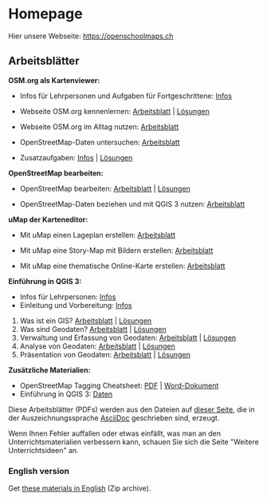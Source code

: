 # Homepage

Hier unsere Webseite: https://openschoolmaps.ch

## Arbeitsblätter

**OSM.org als Kartenviewer:**

* Infos für Lehrpersonen und Aufgaben für Fortgeschrittene: [Infos](https://gitlab.com/openschoolmaps/OpenSchoolMaps.ch/-/jobs/artifacts/master/raw/lehrmittel/osm-org_als_kartenviewer/infos_fuer_lp/01_osm-org_als_kartenviewer_lp-infos.pdf?job=PDFs)

* Webseite OSM.org kennenlernen: [Arbeitsblatt](https://gitlab.com/openschoolmaps/OpenSchoolMaps.ch/-/jobs/artifacts/master/raw/lehrmittel/osm-org_als_kartenviewer/arbeitsblaetter_fuer_sus/01_webseite_osm-org_kennenlernen.pdf?job=PDFs) | [Lösungen](https://gitlab.com/openschoolmaps/OpenSchoolMaps.ch/-/jobs/artifacts/master/raw/lehrmittel/osm-org_als_kartenviewer/arbeitsblaetter_fuer_sus/01_webseite_osm-org_kennenlernen_solutions.pdf?job=PDFs)

* Webseite OSM.org im Alltag nutzen: [Arbeitsblatt](https://gitlab.com/openschoolmaps/OpenSchoolMaps.ch/-/jobs/artifacts/master/raw/lehrmittel/osm-org_als_kartenviewer/arbeitsblaetter_fuer_sus/02_webseite_osm-org_im_alltag_nutzen.pdf?job=PDFs)

* OpenStreetMap-Daten untersuchen: [Arbeitsblatt](https://gitlab.com/openschoolmaps/OpenSchoolMaps.ch/-/jobs/artifacts/master/raw/lehrmittel/osm-org_als_kartenviewer/arbeitsblaetter_fuer_sus/03_openstreetmap-daten_untersuchen.pdf?job=PDFs)

* Zusatzaufgaben:
[Infos](https://gitlab.com/openschoolmaps/OpenSchoolMaps.ch/-/jobs/artifacts/master/raw/lehrmittel/osm-org_als_kartenviewer/arbeitsblaetter_fuer_sus/04_zusatzaufgaben.pdf?job=PDFs) | [Lösungen](https://gitlab.com/openschoolmaps/OpenSchoolMaps.ch/-/jobs/artifacts/master/raw/lehrmittel/osm-org_als_kartenviewer/arbeitsblaetter_fuer_sus/04_zusatzaufgaben_solutions.pdf?job=PDFs)

**OpenStreetMap bearbeiten:**

* OpenStreetMap bearbeiten: [Arbeitsblatt](https://gitlab.com/openschoolmaps/OpenSchoolMaps.ch/-/jobs/artifacts/master/raw/lehrmittel/osm_bearbeiten/01_openstreetmap_bearbeiten.pdf?job=PDFs) | [Lösungen](https://gitlab.com/openschoolmaps/OpenSchoolMaps.ch/-/jobs/artifacts/master/raw/lehrmittel/osm_bearbeiten/01_openstreetmap_bearbeiten_solutions.pdf?job=PDFs)

* OpenStreetMap-Daten beziehen und mit QGIS 3 nutzen: [Arbeitsblatt](https://gitlab.com/openschoolmaps/OpenSchoolMaps.ch/-/jobs/artifacts/master/raw/lehrmittel/osm_bearbeiten/02_osm-daten_beziehen.pdf?job=PDFs)

**uMap der Karteneditor:**

* Mit uMap einen Lageplan erstellen: [Arbeitsblatt](https://gitlab.com/openschoolmaps/OpenSchoolMaps.ch/-/jobs/artifacts/master/raw/lehrmittel/umap/01_lageplan_erstellen.pdf?job=PDFs)

* Mit uMap eine Story-Map mit Bildern erstellen: [Arbeitsblatt](https://gitlab.com/openschoolmaps/OpenSchoolMaps.ch/-/jobs/artifacts/master/raw/lehrmittel/umap/03_story-map_erstellen.pdf?job=PDFs)

* Mit uMap eine thematische Online-Karte erstellen: [Arbeitsblatt](https://gitlab.com/openschoolmaps/OpenSchoolMaps.ch/-/jobs/artifacts/master/raw/lehrmittel/umap/02_online-karte_erstellen.pdf?job=PDFs)

**Einführung in QGIS 3:**

* Infos für Lehrpersonen: [Infos](https://gitlab.com/openschoolmaps/OpenSchoolMaps.ch/-/jobs/artifacts/master/raw/lehrmittel/einfuehrung_in_qgis/infos_fuer_lp/01_einfuehrung_in_qgis_lp_infos.pdf?job=PDFs)
* Einleitung und Vorbereitung: [Infos](https://gitlab.com/openschoolmaps/OpenSchoolMaps.ch/-/jobs/artifacts/master/raw/lehrmittel/einfuehrung_in_qgis/arbeitsblaetter_fuer_sus/einleitung_und_vorbereitung.pdf?job=PDFs)

1. Was ist ein GIS? [Arbeitsblatt](https://gitlab.com/openschoolmaps/OpenSchoolMaps.ch/-/jobs/artifacts/master/raw/lehrmittel/einfuehrung_in_qgis/arbeitsblaetter_fuer_sus/was_ist_ein_gis.pdf?job=PDFs) | [Lösungen](https://gitlab.com/openschoolmaps/OpenSchoolMaps.ch/-/jobs/artifacts/master/raw/lehrmittel/einfuehrung_in_qgis/arbeitsblaetter_fuer_sus/was_ist_ein_gis_solutions.pdf?job=PDFs)
2. Was sind Geodaten? [Arbeitsblatt](https://gitlab.com/openschoolmaps/OpenSchoolMaps.ch/-/jobs/artifacts/master/raw/lehrmittel/einfuehrung_in_qgis/arbeitsblaetter_fuer_sus/was_sind_geodaten.pdf?job=PDFs) | [Lösungen](https://gitlab.com/openschoolmaps/OpenSchoolMaps.ch/-/jobs/artifacts/master/raw/lehrmittel/einfuehrung_in_qgis/arbeitsblaetter_fuer_sus/was_sind_geodaten_solutions.pdf?job=PDFs)
3. Verwaltung und Erfassung von Geodaten: [Arbeitsblatt](https://gitlab.com/openschoolmaps/OpenSchoolMaps.ch/-/jobs/artifacts/master/raw/lehrmittel/einfuehrung_in_qgis/arbeitsblaetter_fuer_sus/verwaltung_und_erfassung_von_geodaten.pdf?job=PDFs) | [Lösungen](https://gitlab.com/openschoolmaps/OpenSchoolMaps.ch/-/jobs/artifacts/master/raw/lehrmittel/einfuehrung_in_qgis/arbeitsblaetter_fuer_sus/verwaltung_und_erfassung_von_geodaten_solutions.pdf?job=PDFs)
4. Analyse von Geodaten: [Arbeitsblatt](https://gitlab.com/openschoolmaps/OpenSchoolMaps.ch/-/jobs/artifacts/master/raw/lehrmittel/einfuehrung_in_qgis/arbeitsblaetter_fuer_sus/analyse_von_geodaten.pdf?job=PDFs) | [Lösungen](https://gitlab.com/openschoolmaps/OpenSchoolMaps.ch/-/jobs/artifacts/master/raw/lehrmittel/einfuehrung_in_qgis/arbeitsblaetter_fuer_sus/analyse_von_geodaten_solutions.pdf?job=PDFs)
5. Präsentation von Geodaten: [Arbeitsblatt](https://gitlab.com/openschoolmaps/OpenSchoolMaps.ch/-/jobs/artifacts/master/raw/lehrmittel/einfuehrung_in_qgis/arbeitsblaetter_fuer_sus/praesentation_von_geodaten.pdf?job=PDFs) | [Lösungen](https://gitlab.com/openschoolmaps/OpenSchoolMaps.ch/-/jobs/artifacts/master/raw/lehrmittel/einfuehrung_in_qgis/arbeitsblaetter_fuer_sus/praesentation_von_geodaten_solutions.pdf?job=PDFs)

**Zusätzliche Materialien:**

* OpenStreetMap Tagging Cheatsheet: [PDF](https://gitlab.com/openschoolmaps/OpenSchoolMaps.ch/-/jobs/artifacts/master/raw/lehrmittel/OpenStreetMap%20Tagging%20Cheatsheet.pdf?job=PDFs) | [Word-Dokument](https://gitlab.com/openschoolmaps/OpenSchoolMaps.ch/-/jobs/artifacts/master/raw/lehrmittel/OpenStreetMap%20Tagging%20Cheatsheet.docx?job=PDFs)
* Einführung in QGIS 3: [Daten](https://gitlab.com/openschoolmaps/OpenSchoolMaps.ch/-/jobs/artifacts/master/download?job=QGIS%20excercise%20data)

Diese Arbeitsblätter (PDFs) werden
aus den Dateien
auf [dieser Seite](https://gitlab.com/openschoolmaps/OpenSchoolMaps.ch/tree/master/lehrmittel), die in der Auszeichnungssprache [AsciiDoc](https://asciidoctor.org/docs/what-is-asciidoc/) geschrieben sind,
erzeugt.

Wenn Ihnen Fehler auffallen oder etwas einfällt, was man an den Unterrichtsmaterialien verbessern kann, schauen Sie sich die Seite "Weitere Unterrichtsideen" an.

### English version

Get [these materials in English](https://gitlab.com/openschoolmaps/OpenSchoolMaps.ch/-/jobs/artifacts/english/download?job=PDFs) (Zip archive).
